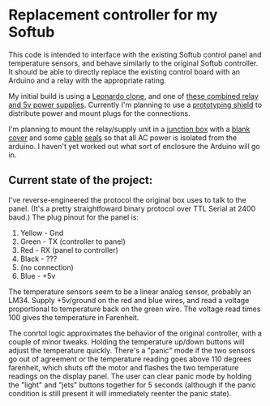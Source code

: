 # Replacement controller for my Softub

This code is intended to interface with the existing Softub control panel and temperature sensors, and behave similarly to the original Softub controller.
It should be able to directly replace the existing control board with an Arduino and a relay with the appropriate rating.

My initial build is using a [Leonardo clone](https://www.amazon.com/dp/B0786LJQ8K), and one of [these combined relay and 5v power supplies](https://www.amazon.com/dp/B077W1NVLM). Currently I'm planning to use a [prototyping shield](https://www.amazon.com/dp/B00Q9YB7PI) to distribute power and mount plugs for the connections.

I'm planning to mount the relay/supply unit in a [junction box](https://www.homedepot.com/p/Commercial-Electric-1-2-in-Gray-2-Gang-7-Holes-Non-Metallic-Weatherproof-Box-WDB750PG/300851103) with a [blank cover](https://www.homedepot.com/p/Commercial-Electric-Gray-2-Gang-Non-Metallic-Weatherproof-Blank-Cover-WBC200PG/300851669) and some [cable](https://www.homedepot.com/p/3-4-in-Strain-Relief-Cord-Connector-LPCG757-1/100171642) [seals](https://www.homedepot.com/p/Arlington-Industries-1-2-in-Low-Profile-Strain-Relief-Cord-Connector-LPCG507-1/308920052) so that all AC power is isolated from the arduino. I haven't yet worked out what sort of enclosure the Arduino will go in.

## Current state of the project:

I've reverse-engineered the protocol the original box uses to talk to the panel. (It's a pretty straightfoward binary protocol over TTL Serial at 2400 baud.)
The plug pinout for the panel is:

1. Yellow - Gnd
2. Green - TX (controller to panel)
3. Red - RX (panel to controller)
4. Black - ???
5. (no connection)
6. Blue - +5v

The temperature sensors seem to be a linear analog sensor, probably an LM34. Supply +5v/ground on the red and blue wires, and read a voltage proportional to temperature back on the green wire. The voltage read times 100 gives the temperature in Farenheit.

The conrtol logic approximates the behavior of the original controller, with a couple of minor tweaks. Holding the temperature up/down buttons will adjust the temperature quickly. There's a "panic" mode if the two sensors go out of agreement or the temperature reading goes above 110 degrees farenheit, which shuts off the motor and flashes the two temperature readings on the display panel. The user can clear panic mode by holding the "light" and "jets" buttons together for 5 seconds (although if the panic condition is still present it will immediately reenter the panic state).

